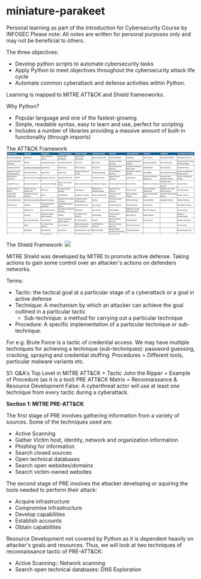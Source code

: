 # miniature-parakeet
Personal learning as part of the Introduction for Cybersecurity Course by INFOSEC
Please note: All notes are written for personal purposes only and may not be beneficial to others.

The three objectives:
- Develop python scripts to automate cybersecurity tasks
- Apply Python to meet objectives throughout the cybersecurity attack life cycle
- Automate common cyberattack and defense activities within Python.

Learning is mapped to MITRE ATT&CK and Shield frameoworks.

Why Python?
- Popular language and one of the fastest-growing
- Simple, readable syntax, easy to learn and use, perfect for scripting
- Includes a number of libraries providing a massive amount of built-in functionality (through imports)

The ATT&CK Framework
![](thematrix.png)

The Shield Framework:
![](shieldmatrix.png)

MITRE Shield was developed by MITRE to promote active defense.
Taking actions to gain some control over an attacker's actions on defenders networks.

Terms: 
- Tactic: the tactical goal at a particular stage of a cyberattack or a goal in active defense
- Technique: A mechanism by which an attacker can achieve the goal outlined in a particular tactic
    - Sub-technique: a method for carrying out a particular technique
- Procedure: A specific implementation of a particular technique
or sub-technique. 

For e.g. Brute Force is a tactic of credential access. We may have multiple techniques for achieving a technique (sub-techniques): password guessing, cracking, spraying and credential stuffing. 
Procedures = Different tools, particular malware variants etc.



S1: Q&A's
Top Level in MITRE ATT&CK + Tactic
John the Ripper = Example of Procedure (as it is a tool)
PRE ATT&CK Matrix = Reconnaissance & Resource Development
False: A cyberthreat actor will use at least one technique from every tactic during a cyberattack.

**Section 1: MITRE PRE-ATT&CK**

The first stage of PRE involves gathering information from a variety of sources. Some of the techniques used are:
- Active Scanning
- Gather Victim host, identity, network and organization information
- Phishing for information
- Search closed sources
- Open technical databases
- Search open websites/domains
- Search victim-owned websites

The second stage of PRE involves the attacker developing or aquiring the tools needed to perform their attack:
- Acquire infrastructure
- Compromise Infrastructure
- Develop capabilities
- Establish accounts
- Obtain capabilities

Resource Development not covered by Python as it is dependent heavily on attacker's goals and resources. Thus, we will look at two techniques of reconnaissance tactic of PRE-ATT&CK:
- Active Scanning:: Network scanning
- Search open technical databases: DNS Exploration














